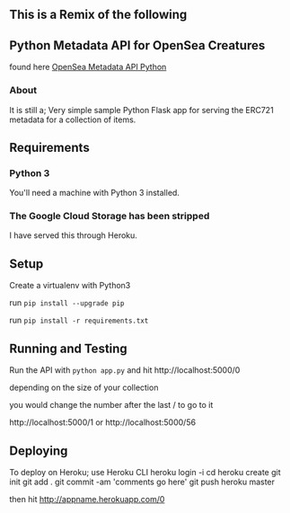 ## This is a Remix of the following
## Python Metadata API for OpenSea Creatures
found here [OpenSea Metadata API Python](https://github.com/ProjectOpenSea/metadata-api-python)

### About
It is still a;
Very simple sample Python Flask app for serving the ERC721 metadata for a collection of items.

## Requirements

### Python 3

You'll need a machine with Python 3 installed.

### The Google Cloud Storage has been stripped

I have served this through Heroku.

## Setup

Create a virtualenv with Python3

run `pip install --upgrade pip`

run `pip install -r requirements.txt`

## Running and Testing

Run the API with `python app.py` and hit http://localhost:5000/0

depending on the size of your collection

you would change the number after the last / to go to it

http://localhost:5000/1 or http://localhost:5000/56

## Deploying

To deploy on Heroku;
use Heroku CLI
heroku login -i
cd <to this main directory>
heroku create
git init
git add .
git commit -am 'comments go here'
git push heroku master

then hit http://appname.herokuapp.com/0
